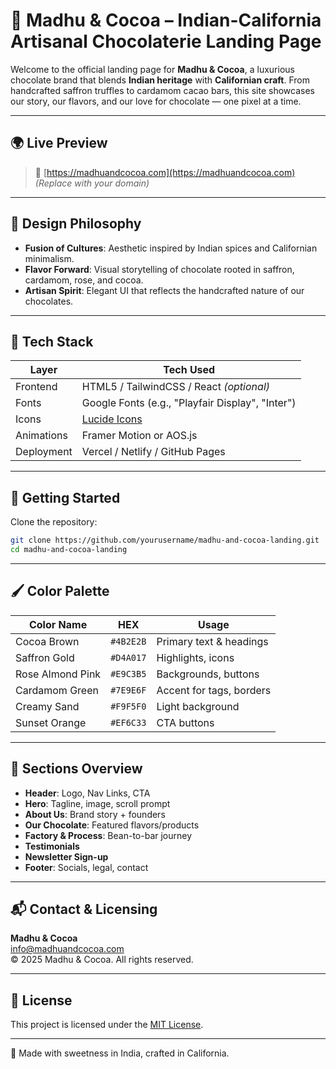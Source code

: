 # 🍫 Madhu & Cocoa – Indian-California Artisanal Chocolaterie Landing Page

Welcome to the official landing page for **Madhu & Cocoa**, a luxurious chocolate brand that blends **Indian heritage** with **Californian craft**. From handcrafted saffron truffles to cardamom cacao bars, this site showcases our story, our flavors, and our love for chocolate — one pixel at a time.

---

## 🌍 Live Preview

> 🔗 [https://madhuandcocoa.com](https://madhuandcocoa.com) _(Replace with your domain)_

---

## 🎨 Design Philosophy

- **Fusion of Cultures**: Aesthetic inspired by Indian spices and Californian minimalism.
- **Flavor Forward**: Visual storytelling of chocolate rooted in saffron, cardamom, rose, and cocoa.
- **Artisan Spirit**: Elegant UI that reflects the handcrafted nature of our chocolates.

---

## 🧱 Tech Stack

| Layer        | Tech Used                  |
|--------------|----------------------------|
| Frontend     | HTML5 / TailwindCSS / React *(optional)* |
| Fonts        | Google Fonts (e.g., "Playfair Display", "Inter") |
| Icons        | [Lucide Icons](https://lucide.dev) |
| Animations   | Framer Motion or AOS.js    |
| Deployment   | Vercel / Netlify / GitHub Pages |

---

## 🚀 Getting Started

Clone the repository:

```bash
git clone https://github.com/yourusername/madhu-and-cocoa-landing.git
cd madhu-and-cocoa-landing
```

---

## 🖌️ Color Palette

| Color Name        | HEX       | Usage                        |
|-------------------|-----------|------------------------------|
| Cocoa Brown       | `#4B2E2B` | Primary text & headings      |
| Saffron Gold      | `#D4A017` | Highlights, icons            |
| Rose Almond Pink  | `#E9C3B5` | Backgrounds, buttons         |
| Cardamom Green    | `#7E9E6F` | Accent for tags, borders     |
| Creamy Sand       | `#F9F5F0` | Light background             |
| Sunset Orange     | `#EF6C33` | CTA buttons                  |

---

## 📸 Sections Overview

- **Header**: Logo, Nav Links, CTA
- **Hero**: Tagline, image, scroll prompt
- **About Us**: Brand story + founders
- **Our Chocolate**: Featured flavors/products
- **Factory & Process**: Bean-to-bar journey
- **Testimonials**
- **Newsletter Sign-up**
- **Footer**: Socials, legal, contact

---

## 📬 Contact & Licensing

**Madhu & Cocoa**  
info@madhuandcocoa.com  
© 2025 Madhu & Cocoa. All rights reserved.

---

## 📄 License

This project is licensed under the [MIT License](LICENSE).

---

🧡 Made with sweetness in India, crafted in California.
